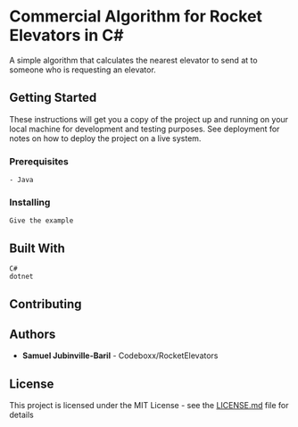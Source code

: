 # Commercial Algorithm for Rocket Elevators in C#

A simple algorithm that calculates the nearest elevator to send at to someone who is requesting an elevator.

## Getting Started

These instructions will get you a copy of the project up and running on your local machine for development and testing purposes. See deployment for notes on how to deploy the project on a live system.

### Prerequisites


```
- Java
```


### Installing


```
Give the example
```

<!-- End with an example of getting some data out of the system or using it for a little demo -->


## Built With

```
C#
dotnet
```

## Contributing


## Authors

* **Samuel Jubinville-Baril** - Codeboxx/RocketElevators 

## License

This project is licensed under the MIT License - see the [LICENSE.md](LICENSE) file for details
